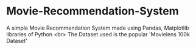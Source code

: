 # Movie-Recommendation-System 
A simple Movie Recommendation System made using Pandas, Matplotlib libraries of Python <br\>
The Dataset used is the popular 'Movielens 100k Dataset'
